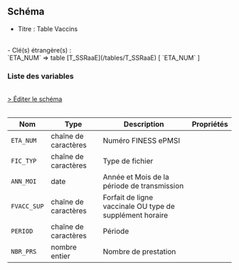 ## Schéma

- Titre : Table Vaccins
<br />
- Clé(s) étrangère(s) : <br />
`ETA_NUM` => table [T_SSRaaE](/tables/T_SSRaaE) [ `ETA_NUM` ]<br />

### Liste des variables
<br />
<div>
    <a href="https://gitlab.com/healthdatahub/schema-snds/edit/master/schemas/PMSI%20SSR/T_SSRaaSUP_VAC.json"  
    arget="_blank" rel="noopener noreferrer">> Éditer le schéma</a>
    <OutboundLink />
</div>
<br />

Nom|Type|Description|Propriétés
-|-|-|-
`ETA_NUM`|chaîne de caractères|Numéro FINESS ePMSI||
`FIC_TYP`|chaîne de caractères|Type de fichier||
`ANN_MOI`|date|Année et Mois  de la période de transmission||
`FVACC_SUP`|chaîne de caractères|Forfait de ligne vaccinale OU type de supplément horaire||
`PERIOD`|chaîne de caractères|Période||
`NBR_PRS`|nombre entier|Nombre de prestation||

